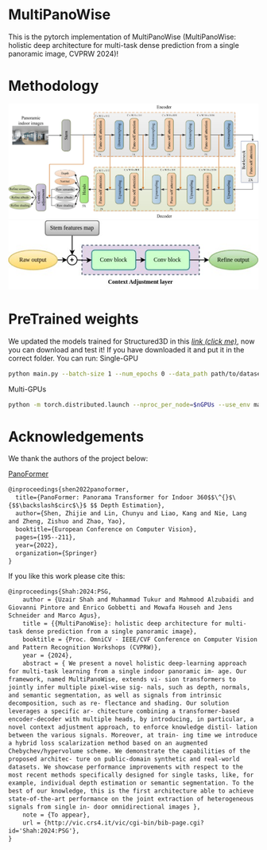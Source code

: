 # MultiPanoWise
This is the pytorch implementation of MultiPanoWise (MultiPanoWise: holistic deep architecture for multi-task dense prediction from a single panoramic image, CVPRW 2024)!

# Methodology

![process](./img/process_diagram.jpg)
![adjustment](./img/architecture.jpg)


# PreTrained weights
We updated the models trained for Structured3D in this *[link (click me)](https://drive.google.com/drive/folders/1nmf_QOnCXctaXqQP-fQTAfn_49ca2LXa?usp=sharing)*, now you can download and test it! If you have downloaded it and put it in the correct folder. You can run:
Single-GPU
```bash
python main.py --batch-size 1 --num_epochs 0 --data_path path/to/dataset --load_weights_dir path/to/weights
```
Multi-GPUs
```bash
python -m torch.distributed.launch --nproc_per_node=$nGPUs --use_env main.py --batch-size 1 --num_epochs 0 --data_path path/to/dataset --load_weights_dir path/to/weights
```


# Acknowledgements
We thank the authors of the project below:

[PanoFormer](https://github.com/zhijieshen-bjtu/PanoFormer)

```
@inproceedings{shen2022panoformer,
  title={PanoFormer: Panorama Transformer for Indoor 360$$\^{}$\{$$\backslash$circ$\}$ $$ Depth Estimation},
  author={Shen, Zhijie and Lin, Chunyu and Liao, Kang and Nie, Lang and Zheng, Zishuo and Zhao, Yao},
  booktitle={European Conference on Computer Vision},
  pages={195--211},
  year={2022},
  organization={Springer}
}
```
If you like this work please cite this:
```
@inproceedings{Shah:2024:PSG,
    author = {Uzair Shah and Muhammad Tukur and Mahmood Alzubaidi and Giovanni Pintore and Enrico Gobbetti and Mowafa Househ and Jens Schneider and Marco Agus},
    title = {{MultiPanoWise}: holistic deep architecture for multi-task dense prediction from a single panoramic image},
    booktitle = {Proc. OmniCV - IEEE/CVF Conference on Computer Vision and Pattern Recognition Workshops (CVPRW)},
    year = {2024},
    abstract = { We present a novel holistic deep-learning approach for multi-task learning from a single indoor panoramic im- age. Our framework, named MultiPanoWise, extends vi- sion transformers to jointly infer multiple pixel-wise sig- nals, such as depth, normals, and semantic segmentation, as well as signals from intrinsic decomposition, such as re- flectance and shading. Our solution leverages a specific ar- chitecture combining a transformer-based encoder-decoder with multiple heads, by introducing, in particular, a novel context adjustment approach, to enforce knowledge distil- lation between the various signals. Moreover, at train- ing time we introduce a hybrid loss scalarization method based on an augmented Chebychev/hypervolume scheme. We demonstrate the capabilities of the proposed architec- ture on public-domain synthetic and real-world datasets. We showcase performance improvements with respect to the most recent methods specifically designed for single tasks, like, for example, individual depth estimation or semantic segmentation. To the best of our knowledge, this is the first architecture able to achieve state-of-the-art performance on the joint extraction of heterogeneous signals from single in- door omnidirectional images },
    note = {To appear},
    url = {http://vic.crs4.it/vic/cgi-bin/bib-page.cgi?id='Shah:2024:PSG'},
}
```

